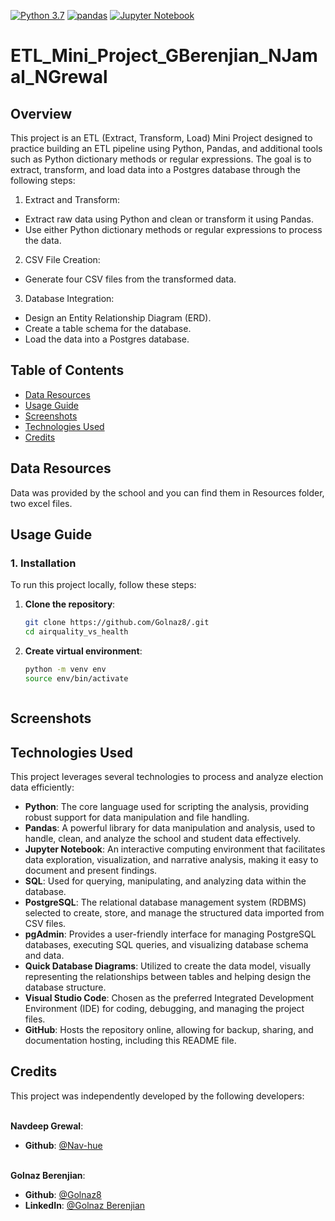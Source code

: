 [![Python 3.7](https://img.shields.io/badge/python-3.7-blue.svg)](https://www.python.org/downloads/release/python-370/)
[![pandas](https://img.shields.io/badge/pandas-1.3.3-red.svg)](https://pandas.pydata.org/) 
[![Jupyter Notebook](https://img.shields.io/badge/Jupyter_Notebook-6.3.0-brightgreen.svg)](https://jupyter.org/install)



# ETL_Mini_Project_GBerenjian_NJamal_NGrewal


## Overview
This project is an ETL (Extract, Transform, Load) Mini Project designed to practice building an ETL pipeline using Python, Pandas, and additional tools such as Python dictionary methods or regular expressions. The goal is to extract, transform, and load data into a Postgres database through the following steps:

1. Extract and Transform:
- Extract raw data using Python and clean or transform it using Pandas.
- Use either Python dictionary methods or regular expressions to process the data.

2. CSV File Creation:
- Generate four CSV files from the transformed data.

3. Database Integration:
- Design an Entity Relationship Diagram (ERD).
- Create a table schema for the database.
- Load the data into a Postgres database.

## Table of Contents

- [Data Resources](#data-resources)
- [Usage Guide](#usage-guide)
- [Screenshots](#screenshots)
- [Technologies Used](#technologies-used)
- [Credits](#credits)

## Data Resources
Data was provided by the school and you can find them in Resources folder, two excel files.

## Usage Guide

### 1. Installation

To run this project locally, follow these steps:

1. **Clone the repository**:
   ```bash
   git clone https://github.com/Golnaz8/.git
   cd airquality_vs_health

2. **Create virtual environment**:
    ```bash
    python -m venv env
    source env/bin/activate 



## Screenshots




## Technologies Used
This project leverages several technologies to process and analyze election data efficiently:

- **Python**: The core language used for scripting the analysis, providing robust support for data manipulation and file handling.
- **Pandas**: A powerful library for data manipulation and analysis, used to handle, clean, and analyze the school and student data effectively.
- **Jupyter Notebook**: An interactive computing environment that facilitates data exploration, visualization, and narrative analysis, making it easy to document and present findings.
- **SQL**: Used for querying, manipulating, and analyzing data within the database.
- **PostgreSQL**: The relational database management system (RDBMS) selected to create, store, and manage the structured data imported from CSV files.
- **pgAdmin**: Provides a user-friendly interface for managing PostgreSQL databases, executing SQL queries, and visualizing database schema and data.
- **Quick Database Diagrams**: Utilized to create the data model, visually representing the relationships between tables and helping design the database structure.
- **Visual Studio Code**: Chosen as the preferred Integrated Development Environment (IDE) for coding, debugging, and managing the project files.
- **GitHub**: Hosts the repository online, allowing for backup, sharing, and documentation hosting, including this README file.


## Credits

This project was independently developed by the following developers:
<br><br />


**Navdeep Grewal**:

- **Github**: [@Nav-hue](https://github.com/Nav-hue)
  <br><br />

**Golnaz Berenjian**:

- **Github**: [@Golnaz8](https://github.com/Golnaz8)
- **LinkedIn**: [@Golnaz Berenjian](www.linkedin.com/in/golnaz-berenjian)
  <br><br />

